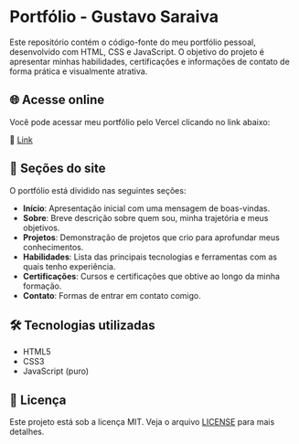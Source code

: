 # Portfólio - Gustavo Saraiva

Este repositório contém o código-fonte do meu portfólio pessoal, desenvolvido com HTML, CSS e JavaScript. O objetivo do projeto é apresentar minhas habilidades, certificações e informações de contato de forma prática e visualmente atrativa.

## 🌐 Acesse online

Você pode acessar meu portfólio pelo Vercel clicando no link abaixo:

🔗 [Link](https://portfolio-gustavo-saraiva.vercel.app/)

## 📂 Seções do site

O portfólio está dividido nas seguintes seções:

- **Início**: Apresentação inicial com uma mensagem de boas-vindas.
- **Sobre**: Breve descrição sobre quem sou, minha trajetória e meus objetivos.
- **Projetos**: Demonstração de projetos que crio para aprofundar meus conhecimentos.
- **Habilidades**: Lista das principais tecnologias e ferramentas com as quais tenho experiência.
- **Certificações**: Cursos e certificações que obtive ao longo da minha formação.
- **Contato**: Formas de entrar em contato comigo.

## 🛠 Tecnologias utilizadas

- HTML5
- CSS3
- JavaScript (puro)

## 📄 Licença

Este projeto está sob a licença MIT. Veja o arquivo [LICENSE](LICENSE) para mais detalhes.


